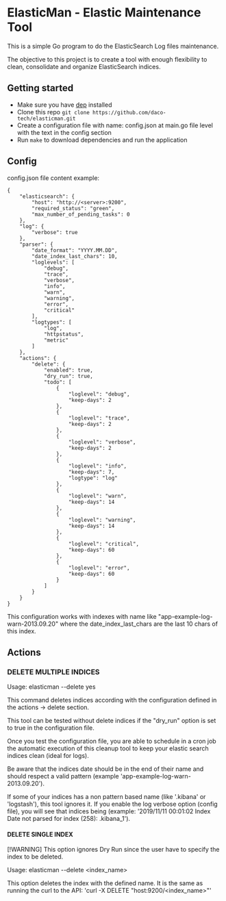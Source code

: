 # ElasticMan - Elastic Maintenance Tool

This is a simple Go program to do the ElasticSearch Log files maintenance.

The objective to this project is to create a tool with enough flexibility to clean, consolidate and organize ElasticSearch indices.

## Getting started

* Make sure you have [dep](https://github.com/golang/dep) installed
* Clone this repo `git clone https://github.com/daco-tech/elasticman.git`
* Create a configuration file with name: config.json at main.go file level with the text in the config section
* Run `make` to download dependencies and run the application


## Config

config.json file content example:
```
{
    "elasticsearch": {
        "host": "http://<server>:9200",
        "required_status": "green",
        "max_number_of_pending_tasks": 0
    },
    "log": {
        "verbose": true
    },
    "parser": {
        "date_format": "YYYY.MM.DD",
        "date_index_last_chars": 10,
        "loglevels": [
            "debug",
            "trace",
            "verbose",
            "info",
            "warn",
            "warning",
            "error",
            "critical"
        ],
        "logtypes": [
            "log",
            "httpstatus",
            "metric"
        ]
    },
    "actions": {
        "delete": {
            "enabled": true,
            "dry_run": true,
            "todo": [
                {
                    "loglevel": "debug",
                    "keep-days": 2
                },
                {
                    "loglevel": "trace",
                    "keep-days": 2
                },
                {
                    "loglevel": "verbose",
                    "keep-days": 2
                },
                {
                    "loglevel": "info",
                    "keep-days": 7,
                    "logtype": "log"
                },
                {
                    "loglevel": "warn",
                    "keep-days": 14
                },
                {
                    "loglevel": "warning",
                    "keep-days": 14
                },
                {
                    "loglevel": "critical",
                    "keep-days": 60
                },
                {
                    "loglevel": "error",
                    "keep-days": 60
                }
            ]
        }
    }
}
```

This configuration works with indexes with name like "app-example-log-warn-2013.09.20" where the date_index_last_chars are the last 10 chars of this index.

## Actions

### DELETE MULTIPLE INDICES

Usage: elasticman --delete yes

This command deletes indices according with the configuration defined in the actions -> delete section. 

This tool can be tested without delete indices if the  "dry_run" option is set to true in the configuration file.

Once you test the configuration file, you are able to schedule in a cron job the automatic execution of this cleanup tool to keep your elastic search indices clean (ideal for logs).

Be aware that the indices date should be in the end of their name and should respect a valid pattern (example 'app-example-log-warn-2013.09.20').

If some of your indices has a non pattern based name (like '.kibana' or 'logstash'), this tool ignores it. If you enable the log verbose option (config file), you will see that indices being (example: '2019/11/11 00:01:02 Index Date not parsed for index (258): .kibana_1').

#### DELETE SINGLE INDEX
[!WARNING] This option ignores Dry Run since the user have to specify the index to be deleted.

Usage: elasticman --delete <index_name>

This option deletes the index with the defined name. It is the same as running the curl to the API: 'curl -X DELETE "host:9200/<index_name>"'
